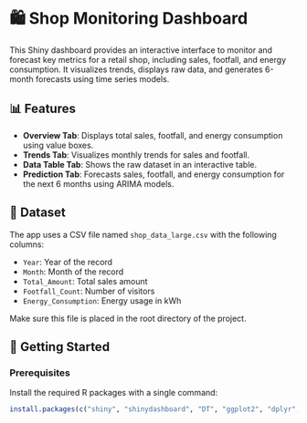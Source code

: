 # 🛍️ Shop Monitoring Dashboard

This Shiny dashboard provides an interactive interface to monitor and forecast key metrics for a retail shop, including sales, footfall, and energy consumption. It visualizes trends, displays raw data, and generates 6-month forecasts using time series models.

## 📊 Features

- **Overview Tab**: Displays total sales, footfall, and energy consumption using value boxes.
- **Trends Tab**: Visualizes monthly trends for sales and footfall.
- **Data Table Tab**: Shows the raw dataset in an interactive table.
- **Prediction Tab**: Forecasts sales, footfall, and energy consumption for the next 6 months using ARIMA models.

## 📁 Dataset

The app uses a CSV file named `shop_data_large.csv` with the following columns:

- `Year`: Year of the record
- `Month`: Month of the record
- `Total_Amount`: Total sales amount
- `Footfall_Count`: Number of visitors
- `Energy_Consumption`: Energy usage in kWh

Make sure this file is placed in the root directory of the project.

## 🚀 Getting Started

### Prerequisites

Install the required R packages with a single command:

```r
install.packages(c("shiny", "shinydashboard", "DT", "ggplot2", "dplyr", "forecast"))
